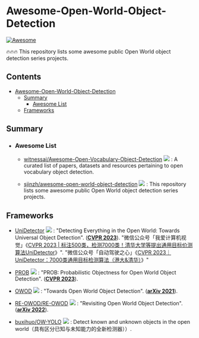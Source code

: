 # Awesome-Open-World-Object-Detection
[![Awesome](https://cdn.rawgit.com/sindresorhus/awesome/d7305f38d29fed78fa85652e3a63e154dd8e8829/media/badge.svg)](https://github.com/sindresorhus/awesome)

🔥🔥🔥 This repository lists some awesome public Open World object detection series projects.

## Contents
- [Awesome-Open-World-Object-Detection](#awesome-open-world-object-detection)
  - [Summary](#summary)
    - [Awesome List](#awesome-list)
  - [Frameworks](#frameworks)
    

## Summary

  - ### Awesome List

    - [witnessai/Awesome-Open-Vocabulary-Object-Detection](https://github.com/witnessai/Awesome-Open-Vocabulary-Object-Detection) <img src="https://img.shields.io/github/stars/witnessai/Awesome-Open-Vocabulary-Object-Detection?style=social"/> : A curated list of papers, datasets and resources pertaining to open vocabulary object detection. 

    - [sjinzh/awesome-open-world-object-detection](https://github.com/sjinzh/awesome-open-world-object-detection) <img src="https://img.shields.io/github/stars/sjinzh/awesome-open-world-object-detection?style=social"/> : This repository lists some awesome public Open World object detection series projects. 



## Frameworks

  - [UniDetector](https://github.com/zhenyuw16/UniDetector) <img src="https://img.shields.io/github/stars/zhenyuw16/UniDetector?style=social"/> : "Detecting Everything in the Open World: Towards Universal Object Detection". (**[CVPR 2023](https://arxiv.org/abs/2303.11749)**). "微信公众号「我爱计算机视觉」《[CVPR 2023 | 标注500类，检测7000类！清华大学等提出通用目标价测算法UniDetector](https://mp.weixin.qq.com/s/r7N8X_8riboCvafl9f1vDQ)》". "微信公众号「自动驾驶之心」《[CVPR 2023｜UniDetector：7000类通用目标检测算法（港大&清华）](https://mp.weixin.qq.com/s/iRe4RhSEm4Oe4DxKX5wu9w)》"

  - [PROB](https://github.com/orrzohar/PROB) <img src="https://img.shields.io/github/stars/orrzohar/PROB?style=social"/> : "PROB: Probabilistic Objectness for Open World Object Detection". (**[CVPR 2023](https://arxiv.org/abs/2201.00471)**).

  - [OWOD](https://github.com/JosephKJ/OWOD) <img src="https://img.shields.io/github/stars/JosephKJ/OWOD?style=social"/> : "Towards Open World Object Detection". (**[arXiv 2021](https://arxiv.org/abs/2103.02603)**).

  - [RE-OWOD/RE-OWOD](https://github.com/RE-OWOD/RE-OWOD) <img src="https://img.shields.io/github/stars/RE-OWOD/RE-OWOD?style=social"/> : "Revisiting Open World Object Detection". (**[arXiv 2022](https://arxiv.org/abs/2201.00471)**).

  - [buxihuo/OW-YOLO](https://github.com/buxihuo/OW-YOLO) <img src="https://img.shields.io/github/stars/buxihuo/OW-YOLO?style=social"/> : Detect known and unknown objects in the open world（具有区分已知与未知能力的全新检测器））.
